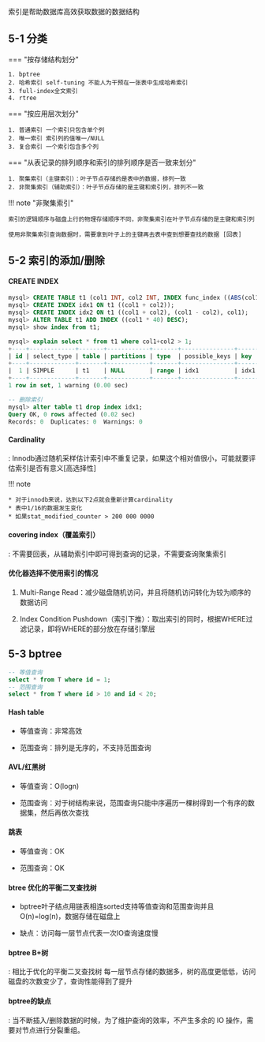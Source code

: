 
索引是帮助数据库高效获取数据的数据结构

## 5-1 分类

=== "按存储结构划分"

    1. bptree 
	2. 哈希索引 self-tuning 不能人为干预在一张表中生成哈希索引
	3. full-index全文索引
	4. rtree
    

=== "按应用层次划分"

    1. 普通索引 一个索引只包含单个列
	2. 唯一索引 索引列的值唯一/NULL
	3. 复合索引 一个索引包含多个列
    

=== "从表记录的排列顺序和索引的排列顺序是否一致来划分"

    1. 聚集索引（主键索引）：叶子节点存储的是表中的数据，排列一致
    2. 非聚集索引（辅助索引）：叶子节点存储的是主键和索引列，排列不一致 
    

!!! note "非聚集索引"

 	索引的逻辑顺序与磁盘上行的物理存储顺序不同，非聚集索引在叶子节点存储的是主键和索引列

	使用非聚集索引查询数据时，需要拿到叶子上的主键再去表中查到想要查找的数据 [回表]

## 5-2 索引的添加/删除

#### CREATE INDEX

```sql
mysql> CREATE TABLE t1 (col1 INT, col2 INT, INDEX func_index ((ABS(col1))));
mysql> CREATE INDEX idx1 ON t1 ((col1 + col2));
mysql> CREATE INDEX idx2 ON t1 ((col1 + col2), (col1 - col2), col1);
mysql> ALTER TABLE t1 ADD INDEX ((col1 * 40) DESC);
mysql> show index from t1;

mysql> explain select * from t1 where col1+col2 > 1;
+----+-------------+-------+------------+-------+---------------+------+---------+------+------+----------+-------------+
| id | select_type | table | partitions | type  | possible_keys | key  | key_len | ref  | rows | filtered | Extra       |
+----+-------------+-------+------------+-------+---------------+------+---------+------+------+----------+-------------+
|  1 | SIMPLE      | t1    | NULL       | range | idx1          | idx1 | 9       | NULL |    1 |   100.00 | Using where |
+----+-------------+-------+------------+-------+---------------+------+---------+------+------+----------+-------------+
1 row in set, 1 warning (0.00 sec)

-- 删除索引
mysql> alter table t1 drop index idx1;
Query OK, 0 rows affected (0.02 sec)
Records: 0  Duplicates: 0  Warnings: 0
```

#### Cardinality

: Innodb通过随机采样估计索引中不重复记录，如果这个相对值很小，可能就要评估索引是否有意义[高选择性]

!!! note

	* 对于innodb来说，达到以下2点就会重新计算cardinality
	* 表中1/16的数据发生变化
	* 如果stat_modified_counter > 200 000 0000

#### covering index（覆盖索引）
:    不需要回表，从辅助索引中即可得到查询的记录，不需要查询聚集索引

#### 优化器选择不使用索引的情况

1. Multi-Range Read：减少磁盘随机访问，并且将随机访问转化为较为顺序的数据访问	

2. Index Condition Pushdown（索引下推）：取出索引的同时，根据WHERE过滤记录，即将WHERE的部分放在存储引擎层

## 5-3 bptree

```sql
-- 等值查询
select * from T where id = 1; 
-- 范围查询
select * from T where id > 10 and id < 20; 
```

#### Hash table

- 等值查询：非常高效

- 范围查询：排列是无序的，不支持范围查询

#### AVL/红黑树

- 等值查询：O(logn) 

- 范围查询：对于树结构来说，范围查询只能中序遍历一棵树得到一个有序的数据集，然后再依次查找

#### 跳表

- 等值查询：OK

- 范围查询：OK

#### btree 优化的平衡二叉查找树 

- bptree叶子结点用链表相连sorted支持等值查询和范围查询并且O(n)=log(n)，数据存储在磁盘上

- 缺点：访问每一层节点代表一次IO查询速度慢

#### bptree B+树 

: 相比于优化的平衡二叉查找树 每一层节点存储的数据多，树的高度更低低，访问磁盘的次数变少了，查询性能得到了提升

#### bptree的缺点

:	当不断插入/删除数据的时候，为了维护查询的效率，不产生多余的 IO 操作，需要对节点进行分裂重组。


